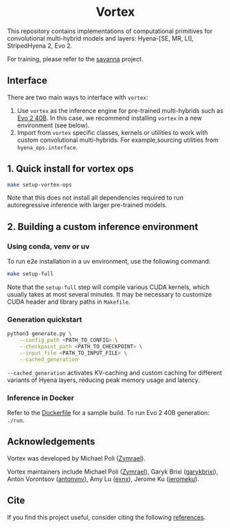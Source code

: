 <div align="center">

# Vortex

</div>


This repository contains implementations of computational primitives for convolutional multi-hybrid models and layers: Hyena-[SE, MR, LI], StripedHyena 2, Evo 2.

For training, please refer to the [savanna](https://github.com/Zymrael/savanna/) project.

## Interface

There are two main ways to interface with `vortex`:

1. Use `vortex` as the inference engine for pre-trained multi-hybrids such as [Evo 2 40B](configs/shc-evo2-40b-1M.yml). In this case, we recommend installing `vortex` in a new environment (see below).
2. Import from `vortex` specific classes, kernels or utilities to work with custom convolutional multi-hybrids. For example,sourcing utilities from `hyena_ops.interface`.


## 1. Quick install for vortex ops

```bash
make setup-vortex-ops
```
Note that this does not install all dependencies required to run autoregressive inference with larger pre-trained models.

## 2. Building a custom inference environment

### Using conda, venv or uv

To run e2e installation in a uv environment, use the following command:
```bash
make setup-full
```
Note that the `setup-full` step will compile various CUDA kernels, which usually takes at most several minutes. It may be necessary to customize CUDA header and library paths in `Makefile`.  

### Generation quickstart

```bash
python3 generate.py \
    --config_path <PATH_TO_CONFIG> \
    --checkpoint_path <PATH_TO_CHECKPOINT> \
    --input_file <PATH_TO_INPUT_FILE> \
    --cached_generation
```
`--cached_generation` activates KV-caching and custom caching for different variants of Hyena layers, reducing peak memory usage and latency.



### Inference in Docker

Refer to the [Dockerfile](Dockerfile) for a sample build. To run Evo 2 40B generation: `./run`.


## Acknowledgements

Vortex was developed by Michael Poli ([Zymrael](https://github.com/Zymrael)).

Vortex maintainers include Michael Poli ([Zymrael](https://github.com/Zymrael)), Garyk Brixi ([garykbrixi](https://github.com/garykbrixi)), Anton Vorontsov ([antonvnv](https://github.com/antonvnv)), Amy Lu ([exnx](https://github.com/amyxlu)), Jerome Ku ([jeromeku](https://github.com/jeromeku)).

## Cite

If you find this project useful, consider citing the following [references](CITE.md).


